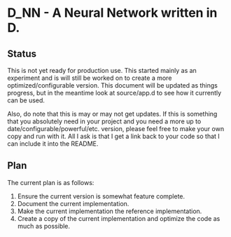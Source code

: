 # D_NN - A Neural Network written in D.

## Status

This is not yet ready for production use.  This started mainly as an experiment
and is will still be worked on to create a more optimized/configurable version.
This document will be updated as things progress, but in the meantime look at
source/app.d to see how it currently can be used.

Also, do note that this is may or may not get updates.  If this is something
that you absolutely need in your project and you need a more up to
date/configurable/powerful/etc. version, please feel free to make your own copy
and run with it.  All I ask is that I get a link back to your code so that I
can include it into the README.

## Plan

The current plan is as follows:

1. Ensure the current version is somewhat feature complete.
1. Document the current implementation.
1. Make the current implementation the reference implementation.
1. Create a copy of the current implementation and optimize the code as much as possible.
